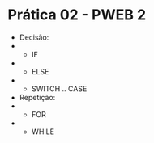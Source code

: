 # Prática 02 - PWEB 2

* Decisão:
* * IF
* * ELSE
* * SWITCH .. CASE
* Repetição:
* * FOR 
* * WHILE 
# 
